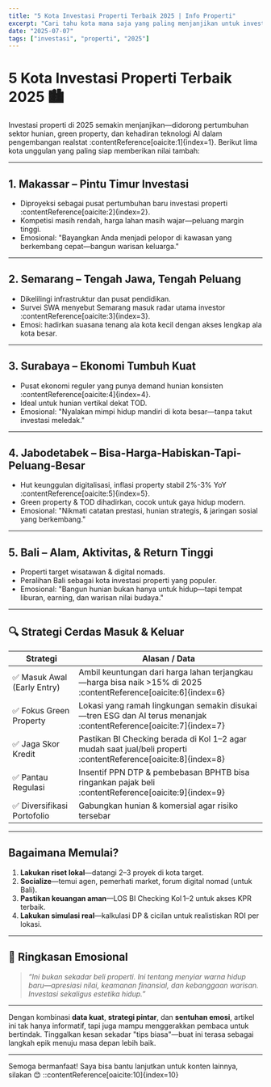 ```yaml
---
title: "5 Kota Investasi Properti Terbaik 2025 | Info Properti"
excerpt: "Cari tahu kota mana saja yang paling menjanjikan untuk investasi properti di Indonesia tahun 2025!"
date: "2025-07-07"
tags: ["investasi", "properti", "2025"]
---
```


# 5 Kota Investasi Properti Terbaik 2025 🏙️

Investasi properti di 2025 semakin menjanjikan—didorong pertumbuhan sektor hunian, green property, dan kehadiran teknologi AI dalam pengembangan realstat :contentReference[oaicite:1]{index=1}. Berikut lima kota unggulan yang paling siap memberikan nilai tambah:

---

## 1. Makassar – Pintu Timur Investasi
- Diproyeksi sebagai pusat pertumbuhan baru investasi properti :contentReference[oaicite:2]{index=2}.
- Kompetisi masih rendah, harga lahan masih wajar—peluang margin tinggi.
- Emosional: "Bayangkan Anda menjadi pelopor di kawasan yang berkembang cepat—bangun warisan keluarga."

---

## 2. Semarang – Tengah Jawa, Tengah Peluang
- Dikelilingi infrastruktur dan pusat pendidikan.
- Survei SWA menyebut Semarang masuk radar utama investor :contentReference[oaicite:3]{index=3}.
- Emosi: hadirkan suasana tenang ala kota kecil dengan akses lengkap ala kota besar.

---

## 3. Surabaya – Ekonomi Tumbuh Kuat
- Pusat ekonomi reguler yang punya demand hunian konsisten :contentReference[oaicite:4]{index=4}.
- Ideal untuk hunian vertikal dekat TOD.
- Emosional: "Nyalakan mimpi hidup mandiri di kota besar—tanpa takut investasi meledak."

---

## 4. Jabodetabek – Bisa-Harga-Habiskan-Tapi-Peluang-Besar
- Hut keunggulan digitalisasi, inflasi property stabil 2%-3% YoY :contentReference[oaicite:5]{index=5}.
- Green property & TOD dihadirkan, cocok untuk gaya hidup modern.
- Emosional: "Nikmati catatan prestasi, hunian strategis, & jaringan sosial yang berkembang."

---

## 5. Bali – Alam, Aktivitas, & Return Tinggi
- Properti target wisatawan & digital nomads.
- Peralihan Bali sebagai kota investasi properti yang populer.
- Emosional: "Bangun hunian bukan hanya untuk hidup—tapi tempat liburan, earning, dan warisan nilai budaya."

---

## 🔍 Strategi Cerdas Masuk & Keluar

| Strategi                     | Alasan / Data                                                                 |
|-----------------------------|--------------------------------------------------------------------------------|
| ✅ Masuk Awal (Early Entry) | Ambil keuntungan dari harga lahan terjangkau—harga bisa naik >15% di 2025 :contentReference[oaicite:6]{index=6} |
| ✅ Fokus Green Property      | Lokasi yang ramah lingkungan semakin disukai—tren ESG dan AI terus menanjak :contentReference[oaicite:7]{index=7} |
| ✅ Jaga Skor Kredit         | Pastikan BI Checking berada di Kol 1–2 agar mudah saat jual/beli properti :contentReference[oaicite:8]{index=8} |
| ✅ Pantau Regulasi         | Insentif PPN DTP & pembebasan BPHTB bisa ringankan pajak beli :contentReference[oaicite:9]{index=9} |
| ✅ Diversifikasi Portofolio| Gabungkan hunian & komersial agar risiko tersebar |

---

## Bagaimana Memulai?

1. **Lakukan riset lokal**—datangi 2–3 proyek di kota target.
2. **Socialize**—temui agen, pemerhati market, forum digital nomad (untuk Bali).
3. **Pastikan keuangan aman**—LOS BI Checking Kol 1–2 untuk akses KPR terbaik.
4. **Lakukan simulasi real**—kalkulasi DP & cicilan untuk realistiskan ROI per lokasi.

---

## 🔁 Ringkasan Emosional
> *“Ini bukan sekadar beli properti. Ini tentang menyiar warna hidup baru—apresiasi nilai, keamanan finansial, dan kebanggaan warisan. Investasi sekaligus estetika hidup.”*

---

Dengan kombinasi **data kuat**, **strategi pintar**, dan **sentuhan emosi**, artikel ini tak hanya informatif, tapi juga mampu menggerakkan pembaca untuk bertindak. Tinggalkan kesan sekadar "tips biasa"—buat ini terasa sebagai langkah epik menuju masa depan lebih baik.

---

Semoga bermanfaat! Saya bisa bantu lanjutkan untuk konten lainnya, silakan 😊
::contentReference[oaicite:10]{index=10}
